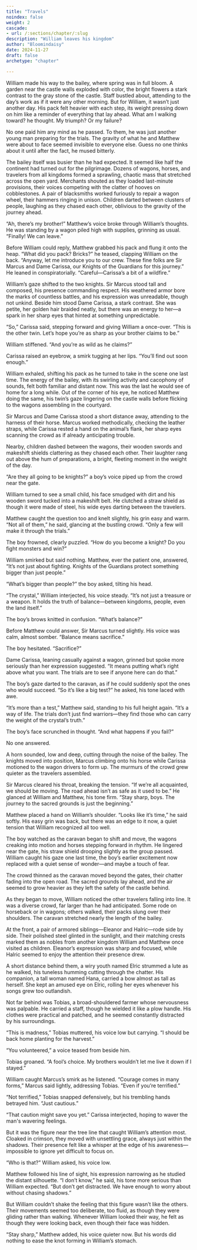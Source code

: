 ```yaml
---
title: "Travels"
noindex: false
weight: 2
cascade:
- url: /:sections/chapter/:slug
description: "William leaves his kingdom"
author: "Bloomindaisy"
date: 2024-11-27
draft: false
archetype: "chapter"

---
```


<!-- <h2 style="text-align: center;">Chapter 2</h2>
<h3 style="text-align: center;">Travels</h3> -->

William made his way to the bailey, where spring was in full bloom. A garden near the castle walls exploded with color, the bright flowers a stark contrast to the gray stone of the castle. Staff bustled about, attending to the day’s work as if it were any other morning. But for William, it wasn’t just another day. His pack felt heavier with each step, its weight pressing down on him like a reminder of everything that lay ahead. What am I walking toward? he thought. My triumph? Or my failure?

No one paid him any mind as he passed. To them, he was just another young man preparing for the trials. The gravity of what he and Matthew were about to face seemed invisible to everyone else. Guess no one thinks about it until after the fact, he mused bitterly.

The bailey itself was busier than he had expected. It seemed like half the continent had turned out for the pilgrimage. Dozens of wagons, horses, and travelers from all kingdoms formed a sprawling, chaotic mass that stretched across the open yard. Merchants shouted as they loaded last-minute provisions, their voices competing with the clatter of hooves on cobblestones. A pair of blacksmiths worked furiously to repair a wagon wheel, their hammers ringing in unison. Children darted between clusters of people, laughing as they chased each other, oblivious to the gravity of the journey ahead.

“Ah, there’s my brother!” Matthew’s voice broke through William’s thoughts. He was standing by a wagon piled high with supplies, grinning as usual. “Finally! We can leave.”

Before William could reply, Matthew grabbed his pack and flung it onto the heap. “What did you pack? Bricks?” he teased, clapping William on the back. “Anyway, let me introduce you to our crew. These fine folks are Sir Marcus and Dame Carissa, our Knights of the Guardians for this journey.” He leaned in conspiratorially. “Careful—Carissa’s a bit of a wildfire.”

William’s gaze shifted to the two knights. Sir Marcus stood tall and composed, his presence commanding respect. His weathered armor bore the marks of countless battles, and his expression was unreadable, though not unkind. Beside him stood Dame Carissa, a stark contrast. She was petite, her golden hair braided neatly, but there was an energy to her—a spark in her sharp eyes that hinted at something unpredictable.

“So,” Carissa said, stepping forward and giving William a once-over. “This is the other twin. Let’s hope you’re as sharp as your brother claims to be.”

William stiffened. “And you’re as wild as he claims?”

Carissa raised an eyebrow, a smirk tugging at her lips. “You’ll find out soon enough.”

William exhaled, shifting his pack as he turned to take in the scene one last time. The energy of the bailey, with its swirling activity and cacophony of sounds, felt both familiar and distant now. This was the last he would see of home for a long while. Out of the corner of his eye, he noticed Matthew doing the same, his twin’s gaze lingering on the castle walls before flicking to the wagons assembling in the courtyard.

Sir Marcus and Dame Carissa stood a short distance away, attending to the harness of their horse. Marcus worked methodically, checking the leather straps, while Carissa rested a hand on the animal’s flank, her sharp eyes scanning the crowd as if already anticipating trouble.

Nearby, children dashed between the wagons, their wooden swords and makeshift shields clattering as they chased each other. Their laughter rang out above the hum of preparations, a bright, fleeting moment in the weight of the day.

“Are they all going to be knights?” a boy’s voice piped up from the crowd near the gate.

William turned to see a small child, his face smudged with dirt and his wooden sword tucked into a makeshift belt. He clutched a straw shield as though it were made of steel, his wide eyes darting between the travelers.

Matthew caught the question too and knelt slightly, his grin easy and warm. “Not all of them,” he said, glancing at the bustling crowd. “Only a few will make it through the trials.”

The boy frowned, clearly puzzled. “How do you become a knight? Do you fight monsters and win?”

William smirked but said nothing. Matthew, ever the patient one, answered, “It’s not just about fighting. Knights of the Guardians protect something bigger than just people.”

“What’s bigger than people?” the boy asked, tilting his head.

“The crystal,” William interjected, his voice steady. “It’s not just a treasure or a weapon. It holds the truth of balance—between kingdoms, people, even the land itself.”

The boy’s brows knitted in confusion. “What’s balance?”

Before Matthew could answer, Sir Marcus turned slightly. His voice was calm, almost somber. “Balance means sacrifice.”

The boy hesitated. “Sacrifice?”

Dame Carissa, leaning casually against a wagon, grinned but spoke more seriously than her expression suggested. “It means putting what’s right above what you want. The trials are to see if anyone here can do that.”

The boy’s gaze darted to the caravan, as if he could suddenly spot the ones who would succeed. “So it’s like a big test?” he asked, his tone laced with awe.

“It’s more than a test,” Matthew said, standing to his full height again. “It’s a way of life. The trials don’t just find warriors—they find those who can carry the weight of the crystal’s truth.”

The boy’s face scrunched in thought. “And what happens if you fail?”

No one answered.

A horn sounded, low and deep, cutting through the noise of the bailey. The knights moved into position, Marcus climbing onto his horse while Carissa motioned to the wagon drivers to form up. The murmurs of the crowd grew quieter as the travelers assembled.

Sir Marcus cleared his throat, breaking the tension. “If we’re all acquainted, we should be moving. The road ahead isn’t as safe as it used to be.” He glanced at William and Matthew, his tone firm. “Stay sharp, boys. The journey to the sacred grounds is just the beginning.”

Matthew placed a hand on William’s shoulder. “Looks like it’s time,” he said softly. His easy grin was back, but there was an edge to it now, a quiet tension that William recognized all too well.

The boy watched as the caravan began to shift and move, the wagons creaking into motion and horses stepping forward in rhythm. He lingered near the gate, his straw shield drooping slightly as the group passed. William caught his gaze one last time, the boy’s earlier excitement now replaced with a quiet sense of wonder—and maybe a touch of fear.

The crowd thinned as the caravan moved beyond the gates, their chatter fading into the open road. The sacred grounds lay ahead, and the air seemed to grow heavier as they left the safety of the castle behind.

As they began to move, William noticed the other travelers falling into line. It was a diverse crowd, far larger than he had anticipated. Some rode on horseback or in wagons; others walked, their packs slung over their shoulders. The caravan stretched nearly the length of the bailey.

At the front, a pair of armored siblings—Eleanor and Halric—rode side by side. Their polished steel glinted in the sunlight, and their matching crests marked them as nobles from another kingdom William and Matthew once visited as children. Eleanor’s expression was sharp and focused, while Halric seemed to enjoy the attention their presence drew.

A short distance behind them, a wiry youth named Elric strummed a lute as he walked, his tuneless humming cutting through the chatter. His companion, a tall woman named Hana, carried a bow almost as tall as herself. She kept an amused eye on Elric, rolling her eyes whenever his songs grew too outlandish.

Not far behind was Tobias, a broad-shouldered farmer whose nervousness was palpable. He carried a staff, though he wielded it like a plow handle. His clothes were practical and patched, and he seemed constantly distracted by his surroundings.

“This is madness,” Tobias muttered, his voice low but carrying. “I should be back home planting for the harvest.”

“You volunteered,” a voice teased from beside him.

Tobias groaned. “A fool’s choice. My brothers wouldn’t let me live it down if I stayed.”

William caught Marcus’s smirk as he listened. “Courage comes in many forms,” Marcus said lightly, addressing Tobias. “Even if you’re terrified.”

“Not terrified,” Tobias snapped defensively, but his trembling hands betrayed him. “Just cautious.”

“That caution might save you yet.” Carissa interjected, hoping to waver the man's wavering feelings.

But it was the figure near the tree line that caught William’s attention most. Cloaked in crimson, they moved with unsettling grace, always just within the shadows. Their presence felt like a whisper at the edge of his awareness—impossible to ignore yet difficult to focus on.

“Who is that?” William asked, his voice low.

Matthew followed his line of sight, his expression narrowing as he studied the distant silhouette. “I don’t know,” he said, his tone more serious than William expected. “But don’t get distracted. We have enough to worry about without chasing shadows.”

But William couldn’t shake the feeling that this figure wasn’t like the others. Their movements seemed too deliberate, too fluid, as though they were gliding rather than walking. Whenever William looked their way, he felt as though they were looking back, even though their face was hidden.

“Stay sharp,” Matthew added, his voice quieter now. But his words did nothing to ease the knot forming in William’s stomach.
